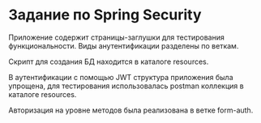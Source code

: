 # Задание по Spring Security

Приложение содержит страницы-заглушки для тестирования функциональности.
Виды анутентификации разделены по веткам.

Скрипт для создания БД находится в каталоге resources.

В аутентификации с помощью JWT структура приложения была упрощена, 
для тестирования использовалась postman коллекция в каталоге resources.

Авторизация на уровне методов была реализована в ветке form-auth.
